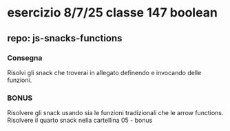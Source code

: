 # esercizio 8/7/25 classe 147 boolean

## repo: js-snacks-functions

### Consegna

Risolvi gli snack che troverai in allegato definendo e invocando delle funzioni.

### BONUS

Risolvere gli snack usando sia le funzioni tradizionali che le arrow functions.
Risolvere il quarto snack nella cartellina 05 - bonus

